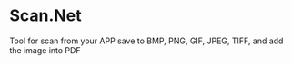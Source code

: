 # Scan.Net
Tool for scan from your APP save to BMP, PNG, GIF, JPEG, TIFF, and add the image into PDF
